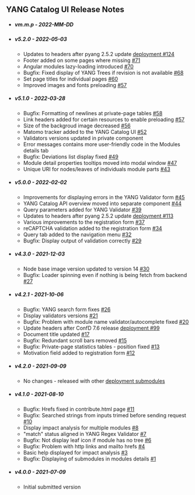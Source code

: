 ## YANG Catalog UI Release Notes

* ##### vm.m.p - 2022-MM-DD

* ##### v5.2.0 - 2022-05-03

  * Updates to headers after pyang 2.5.2 update [deployment #124](https://github.com/YangCatalog/deployment/issues/124)
  * Footer added on some pages where missing [#71](https://github.com/YangCatalog/yangcatalog-ui/issues/71)
  * Angular modules lazy-loading introduced [#70](https://github.com/YangCatalog/yangcatalog-ui/issues/70)
  * Bugfix: Fixed display of YANG Trees if revision is not available [#68](https://github.com/YangCatalog/yangcatalog-ui/issues/68)
  * Set page titles for individual pages [#60](https://github.com/YangCatalog/yangcatalog-ui/issues/60)
  * Improved images and fonts preloading [#57](https://github.com/YangCatalog/yangcatalog-ui/issues/57)

* ##### v5.1.0 - 2022-03-28

  * Bugfix: Formatting of newlines at private-page tables [#58](https://github.com/YangCatalog/yangcatalog-ui/issues/58)
  * Link headers added for certain resources to enable preloading [#57](https://github.com/YangCatalog/yangcatalog-ui/issues/57)
  * Size of the backgroud image decreased [#56](https://github.com/YangCatalog/yangcatalog-ui/issues/56)
  * Matomo tracker added to the YANG Catalog UI [#52](https://github.com/YangCatalog/yangcatalog-ui/issues/52)
  * Validators versions updated in private component
  * Error messages contains more user-friendly code in the Modules details tab
  * Bugfix: Deviations list display fixed [#49](https://github.com/YangCatalog/yangcatalog-ui/issues/49)
  * Module detail properties tooltips moved into modal window [#47](https://github.com/YangCatalog/yangcatalog-ui/issues/47)
  * Unique URI for nodes/leaves of individuals module parts [#43](https://github.com/YangCatalog/yangcatalog-ui/issues/43)

* ##### v5.0.0 - 2022-02-02
  
  * Improvements for displaying errors in the YANG Validator form [#45](https://github.com/YangCatalog/yangcatalog-ui/issues/45)
  * YANG Catalog API overview moved into separate component [#44](https://github.com/YangCatalog/yangcatalog-ui/issues/44)
  * Query parameters added for YANG Validator [#39](https://github.com/YangCatalog/yangcatalog-ui/issues/39)
  * Updates to headers after pyang 2.5.2 update [deployment #113](https://github.com/YangCatalog/deployment/issues/113)
  * Various improvements to the registration form [#37](https://github.com/YangCatalog/yangcatalog-ui/issues/37)
  * reCAPTCHA validation added to the registration form [#34](https://github.com/YangCatalog/yangcatalog-ui/issues/34)
  * Query tab added to the navigation menu [#32](https://github.com/YangCatalog/yangcatalog-ui/issues/32)
  * Bugfix: Display output of validation correctly [#29](https://github.com/YangCatalog/yangcatalog-ui/issues/29)

* ##### v4.3.0 - 2021-12-03

  * Node base image version updated to version 14 [#30](https://github.com/YangCatalog/yangcatalog-ui/issues/30)
  * Bugfix: Loader spinning even if nothing is being fetch from backend [#27](https://github.com/YangCatalog/yangcatalog-ui/issues/27)
* ##### v4.2.1 - 2021-10-06

  * Bugfix: YANG search form fixes [#26](https://github.com/YangCatalog/yangcatalog-ui/issues/26)
  * Display validators versions [#21](https://github.com/YangCatalog/yangcatalog-ui/issues/21)
  * Bugfix: Problem with module name validator/autocomplete fixed [#20](https://github.com/YangCatalog/yangcatalog-ui/issues/20)
  * Update headers after ConfD 7.6 release [deployment #99](https://github.com/YangCatalog/deployment/issues/99) 
  * Document title updated [#17](https://github.com/YangCatalog/yangcatalog-ui/issues/17)
  * Bugfix: Redundant scroll bars removed [#15](https://github.com/YangCatalog/yangcatalog-ui/issues/15)
  * Bugfix: Private-page statistics tables - position fixed [#13](https://github.com/YangCatalog/yangcatalog-ui/issues/13)
  * Motivation field added to registration form [#12](https://github.com/YangCatalog/yangcatalog-ui/issues/12)

* ##### v4.2.0 - 2021-09-09

  * No changes - released with other [deployment submodules](https://github.com/YangCatalog/deployment)

* ##### v4.1.0 - 2021-08-10

  * Bugfix: Hrefs fixed in contribute.html page [#11](https://github.com/YangCatalog/yangcatalog-ui/issues/11)
  * Bugfix: Searched strings from inputs trimed before sending request [#10](https://github.com/YangCatalog/yangcatalog-ui/issues/10)
  * Display impact analysis for multiple modules [#8](https://github.com/YangCatalog/yangcatalog-ui/issues/8)
  * "match" status aligned in YANG Regex Validator [#7](https://github.com/YangCatalog/yangcatalog-ui/issues/7)
  * Bugfix: Not display leaf icon if module has no tree [#6](https://github.com/YangCatalog/yangcatalog-ui/issues/6)
  * Bugfix: Problem with http links and mailto hrefs [#4](https://github.com/YangCatalog/yangcatalog-ui/issues/4)
  * Basic help displayed for impact analysis [#3](https://github.com/YangCatalog/yangcatalog-ui/issues/3)
  * Bugfix: Displaying of submodules in modules details [#1](https://github.com/YangCatalog/yangcatalog-ui/issues/1)

* ##### v4.0.0 - 2021-07-09

  * Initial submitted version
